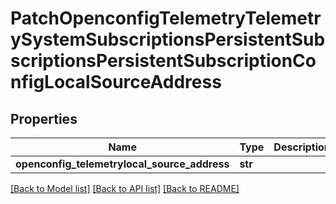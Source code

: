 # PatchOpenconfigTelemetryTelemetrySystemSubscriptionsPersistentSubscriptionsPersistentSubscriptionConfigLocalSourceAddress

## Properties
Name | Type | Description | Notes
------------ | ------------- | ------------- | -------------
**openconfig_telemetrylocal_source_address** | **str** |  | [optional] 

[[Back to Model list]](../README.md#documentation-for-models) [[Back to API list]](../README.md#documentation-for-api-endpoints) [[Back to README]](../README.md)


